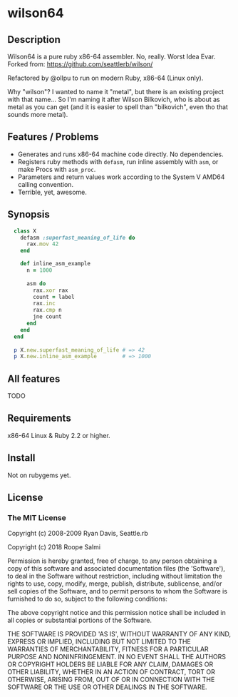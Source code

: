 # wilson64

## Description

Wilson64 is a pure ruby x86-64 assembler. No, really. Worst Idea Evar.
Forked from: https://github.com/seattlerb/wilson/

Refactored by @ollpu to run on modern Ruby, x86-64 (Linux only).

Why "wilson"? I wanted to name it "metal", but there is an existing
project with that name... So I'm naming it after Wilson Bilkovich, who
is about as metal as you can get (and it is easier to spell than
"bilkovich", even tho that sounds more metal).

## Features / Problems

* Generates and runs x86-64 machine code directly. No dependencies.
* Registers ruby methods with `defasm`, run inline assembly with `asm`, or make Procs with `asm_proc`.
* Parameters and return values work according to the System V AMD64 calling convention.
* Terrible, yet, awesome.

## Synopsis

```ruby
  class X
    defasm :superfast_meaning_of_life do
      rax.mov 42
    end

    def inline_asm_example
      n = 1000
  
      asm do
        rax.xor rax
        count = label
        rax.inc
        rax.cmp n
        jne count
      end
    end
  end
  
  p X.new.superfast_meaning_of_life # => 42
  p X.new.inline_asm_example        # => 1000
```

## All features

TODO

## Requirements

x86-64 Linux & Ruby 2.2 or higher.

## Install

Not on rubygems yet.

## License

### The MIT License

Copyright (c) 2008-2009 Ryan Davis, Seattle.rb

Copyright (c) 2018 Roope Salmi

Permission is hereby granted, free of charge, to any person obtaining
a copy of this software and associated documentation files (the
'Software'), to deal in the Software without restriction, including
without limitation the rights to use, copy, modify, merge, publish,
distribute, sublicense, and/or sell copies of the Software, and to
permit persons to whom the Software is furnished to do so, subject to
the following conditions:

The above copyright notice and this permission notice shall be
included in all copies or substantial portions of the Software.

THE SOFTWARE IS PROVIDED 'AS IS', WITHOUT WARRANTY OF ANY KIND,
EXPRESS OR IMPLIED, INCLUDING BUT NOT LIMITED TO THE WARRANTIES OF
MERCHANTABILITY, FITNESS FOR A PARTICULAR PURPOSE AND NONINFRINGEMENT.
IN NO EVENT SHALL THE AUTHORS OR COPYRIGHT HOLDERS BE LIABLE FOR ANY
CLAIM, DAMAGES OR OTHER LIABILITY, WHETHER IN AN ACTION OF CONTRACT,
TORT OR OTHERWISE, ARISING FROM, OUT OF OR IN CONNECTION WITH THE
SOFTWARE OR THE USE OR OTHER DEALINGS IN THE SOFTWARE.
